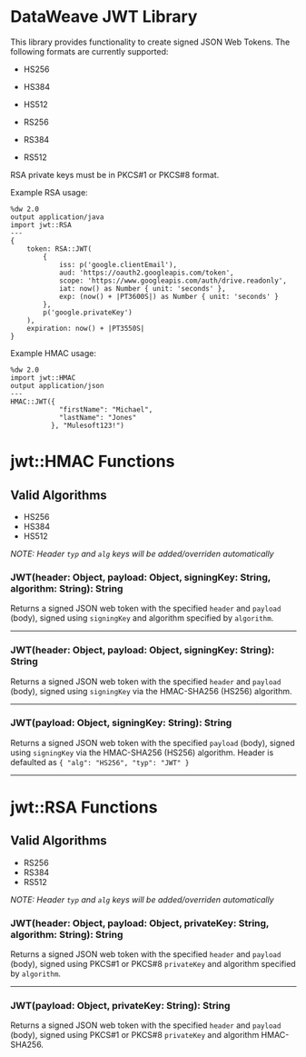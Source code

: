 # DataWeave JWT Library

This library provides functionality to create signed JSON Web Tokens. The following formats are currently supported:

* HS256
* HS384
* HS512

* RS256
* RS384
* RS512

RSA private keys must be in PKCS#1 or PKCS#8 format.

Example RSA usage:

```dataweave
%dw 2.0
output application/java
import jwt::RSA
---
{
	token: RSA::JWT(
		{
			iss: p('google.clientEmail'),
			aud: 'https://oauth2.googleapis.com/token',
			scope: 'https://www.googleapis.com/auth/drive.readonly',
			iat: now() as Number { unit: 'seconds' },
			exp: (now() + |PT3600S|) as Number { unit: 'seconds' }
		},
		p('google.privateKey')
	),
	expiration: now() + |PT3550S|
}
```

Example HMAC usage:

```dataweave
%dw 2.0
import jwt::HMAC
output application/json
---
HMAC::JWT({
            "firstName": "Michael",
            "lastName": "Jones"
          }, "Mulesoft123!")
```

# jwt::HMAC Functions

## Valid Algorithms

- HS256
- HS384
- HS512

_*NOTE: Header `typ` and `alg` keys will be added/overriden automatically*_

### JWT(header: Object, payload: Object, signingKey: String, algorithm: String): String

Returns a signed JSON web token with the specified `header` and `payload` (body), signed using `signingKey` and algorithm specified by `algorithm`.
__________________________________________

### JWT(header: Object, payload: Object, signingKey: String): String

Returns a signed JSON web token with the specified `header` and `payload` (body), signed using `signingKey` via the HMAC-SHA256 (HS256) algorithm.
__________________________________________

### JWT(payload: Object, signingKey: String): String

Returns a signed JSON web token with the specified `payload` (body), signed using `signingKey` via the HMAC-SHA256 (HS256) algorithm. Header is defaulted as `{ "alg": "HS256", "typ": "JWT" }`
__________________________________________

# jwt::RSA Functions

## Valid Algorithms

- RS256
- RS384
- RS512

_*NOTE: Header `typ` and `alg` keys will be added/overriden automatically*_


### JWT(header: Object, payload: Object, privateKey: String, algorithm: String): String

Returns a signed JSON web token with the specified `header` and `payload` (body), signed using PKCS#1 or PKCS#8 `privateKey` and algorithm specified by `algorithm`.
__________________________________________

### JWT(payload: Object, privateKey: String): String

Returns a signed JSON web token with the specified `header` and `payload` (body), signed using PKCS#1 or PKCS#8 `privateKey` and algorithm HMAC-SHA256.
